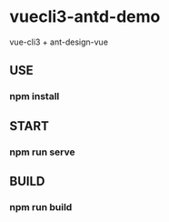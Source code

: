 # vuecli3-antd-demo
vue-cli3 + ant-design-vue

## USE
### npm install

## START
### npm run serve

## BUILD
### npm run build
